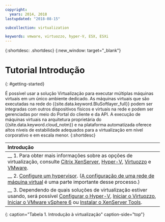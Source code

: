 ```yaml
---
copyright:
  years: 2014, 2018
lastupdated: "2018-08-15"

subcollection: virtualization

keywords: vmware, virtuozzo, hyper-V, ESX, ESXi
---
```


{:shortdesc: .shortdesc}
{:new_window: target="_blank"}

# Tutorial Introdução
{: #getting-started}

É possível usar a solução Virtualização para executar múltiplas máquinas virtuais em um único ambiente dedicado. As máquinas virtuais que são executadas na rede do {{site.data.keyword.BluSoftlayer_full}} podem ser integradas com outros dispositivos físicos e virtuais na rede e podem ser gerenciadas por meio do Portal do cliente e da API. A execução de máquinas virtuais na arquitetura proprietária do {{site.data.keyword.cloud_notm}} e na plataforma automatizada oferece altos níveis de estabilidade adequados para a virtualização em nível corporativo e em escala menor.
{:shortdesc}

| Introdução       |
|:------------------|
| __ 1. Para obter mais informações sobre as opções de virtualização, consulte [Citrix XenServer](/docs/infrastructure/virtualization?topic=Virtualization-what-is-citrix-xenserver-), [Hyper-V](/docs/infrastructure/virtualization?topic=Virtualization-what-is-hyper-v-), [Virtuozzo](/docs/infrastructure/virtualization?topic=Virtualization-what-is-virtuozzo-) e [VMware](/docs/infrastructure/vmware?topic=VMware-getting-started). |
| __ 2. [Configure um hypervisor](/docs/infrastructure/virtualization?topic=Virtualization-setting-up-a-hypervisor). ([A configuração de uma rede de máquina virtual](/docs/infrastructure/virtualization?topic=Virtualization-setting-up-a-virtual-machine-network) é uma parte importante desse processo.) |
| __ 3. Dependendo de quais soluções de virtualização estiver usando, será possível [Configurar o Hyper-V](/docs/infrastructure/virtualization?topic=Virtualization-setting-up-hyper-v), [Iniciar o Virtuozzo](/docs/infrastructure/virtualization?topic=Virtualization-getting-started-with-virtuozzo), [Iniciar o VMware vSphere 6](/docs/infrastructure/vmware?topic=VMware-vmware-getting-started#vmware-getting-started) ou [Instalar o XenServer Tools](/docs/infrastructure/virtualization?topic=Virtualization-installing-xenserver-tools-when-using-linux). |
{: caption="Tabela 1. Introdução à virtualização" caption-side="top"}
